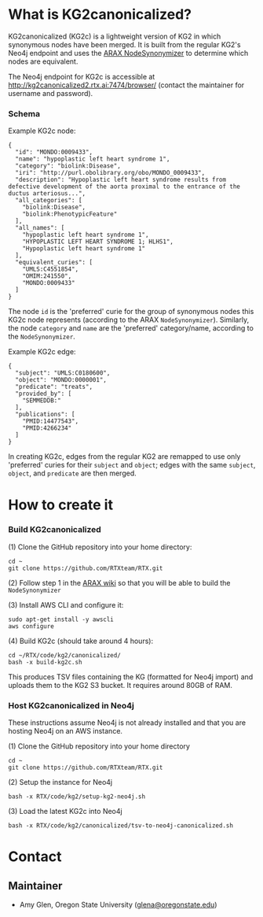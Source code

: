 # What is KG2canonicalized?

KG2canonicalized (KG2c) is a lightweight version of KG2 in which synonymous nodes have been merged. It is built from the regular KG2's Neo4j endpoint and uses the [ARAX NodeSynonymizer](https://github.com/RTXteam/RTX/tree/master/code/ARAX/NodeSynonymizer) to determine which nodes are equivalent. 

The Neo4j endpoint for KG2c is accessible at http://kg2canonicalized2.rtx.ai:7474/browser/ (contact the maintainer for username and password).

### Schema
Example KG2c node:
```
{
  "id": "MONDO:0009433",
  "name": "hypoplastic left heart syndrome 1",
  "category": "biolink:Disease",
  "iri": "http://purl.obolibrary.org/obo/MONDO_0009433",
  "description": "Hypoplastic left heart syndrome results from defective development of the aorta proximal to the entrance of the ductus arteriosus...",
  "all_categories": [
    "biolink:Disease",
    "biolink:PhenotypicFeature"
  ],
  "all_names": [
    "hypoplastic left heart syndrome 1",
    "HYPOPLASTIC LEFT HEART SYNDROME 1; HLHS1",
    "Hypoplastic left heart syndrome 1"
  ],
  "equivalent_curies": [
    "UMLS:C4551854",
    "OMIM:241550",
    "MONDO:0009433"
  ]
}
```
The node `id` is the 'preferred' curie for the group of synonymous nodes this KG2c node represents (according to the ARAX `NodeSynonymizer`). Similarly, the node `category` and `name` are the 'preferred' category/name, according to the `NodeSynonymizer`.

Example KG2c edge:
```
{
  "subject": "UMLS:C0180600",
  "object": "MONDO:0000001",
  "predicate": "treats",
  "provided_by": [
    "SEMMEDDB:"
  ],
  "publications": [
    "PMID:14477543",
    "PMID:4266234"
  ]
}
```
In creating KG2c, edges from the regular KG2 are remapped to use only 'preferred' curies for their `subject` and `object`; edges with the same `subject`, `object`, and `predicate` are then merged.

# How to create it

### Build KG2canonicalized

(1) Clone the GitHub repository into your home directory:
```
cd ~
git clone https://github.com/RTXteam/RTX.git
```

(2) Follow step 1 in the [ARAX wiki](https://github.com/RTXteam/RTX/wiki/Dev-info) so that you will be able to build the `NodeSynonymizer`

(3) Install AWS CLI and configure it:
```
sudo apt-get install -y awscli
aws configure
```

(4) Build KG2c (should take around 4 hours):
```
cd ~/RTX/code/kg2/canonicalized/
bash -x build-kg2c.sh
```
This produces TSV files containing the KG (formatted for Neo4j import) and uploads them to the KG2 S3 bucket. It requires around 80GB of RAM.

### Host KG2canonicalized in Neo4j

These instructions assume Neo4j is not already installed and that you are hosting Neo4j on an AWS instance.

(1) Clone the GitHub repository into your home directory
```
cd ~
git clone https://github.com/RTXteam/RTX.git
```

(2) Setup the instance for Neo4j
```
bash -x RTX/code/kg2/setup-kg2-neo4j.sh
```

(3) Load the latest KG2c into Neo4j
```
bash -x RTX/code/kg2/canonicalized/tsv-to-neo4j-canonicalized.sh
```

# Contact
## Maintainer
- Amy Glen, Oregon State University (glena@oregonstate.edu)